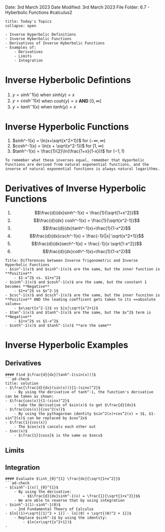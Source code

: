 Date: 3rd March 2023
Date Modified: 3rd March 2023
File Folder: 6.7 - Hyberbolic Functions
#calculus2 

```ad-abstract
title: Today's Topics
collapse: open

- Inverse Hyperbolic Definitions
- Inverse Hyberbolic Functions
- Derivatives of Inverse Hyberbolic Functions
- Examples of:
	- Derivatives
	- Limits
	- Integration

```

# Inverse Hyberbolic Defintions

1. $y=sinh^-1(x)$ when $sinh(y)=x$
2. $y=cosh^-1(x)$ when $cosh(y)=x$ **AND** $[0, \infty$]
3. $y=tanh^-1(x)$ when $tanh(y)=x$

# Inverse Hyperbolic Functions

1. $sinh^-1(x) = \ln(x+\sqrt{x^2+1})$ for $(-\infty, \infty)$
2. $cosh^-1(x) = \ln(x + \sqrt{x^2-1})$ for $[1, \infty)$
3. $tanh^-1(x) = \frac{1}{2}\ln(\frac{1+x}{1-x}))$ for $(-1, 1)$

```ad-important
To remember what these inverses equal, remember that Hyperbolic Functions are derived from natural exponential functions, and the inverse of natural exponential functions is always natural logarithms.
```


# Derivatives of Inverse Hyperbolic Functions

1. $$\frac{d}{dx}sinh^-1(x) = \frac{1}{\sqrt{1+x^2}}$$
2. $$\frac{d}{dx} cosh^-1(x) = \frac{1}{\sqrt{x^2-1}}$$
3. $$\frac{d}{dx}tanh^-1(x)=\frac{1}{1-x^2}$$
4. $$\frac{d}{dx}csch^-1(x) = \frac{-1}{|x| \sqrt{x^2+1}}$$
5. $$\frac{d}{dx}sech^-1(x) = \frac{-1}{x \sqrt{1-x^2}}$$
6. $$\frac{d}{dx}coth^-1(x)=\frac{1}{1-x^2}$$
```ad-note
Title: Differences between Inverse Trigonometric and Inverse Hyperbolic Functions
- $sin^-1(x)$ and $sinh^-1(x)$ are the same, but the inner function is **Positive**
	- $1-x^2$ vs. $1+x^2$
- $sinh^-1(x)$ and $cosh^-1(x)$ are the same, but the constant 1 becomes **Negative**
	- $1+x^2$ vs $x^2-1$
- $csc^-1(x)$ and $csch^-1(x)$ are the same, but the inner fucniton is **Positive** AND the leading coefficent gets taken to its ==absolute value==
	- $x\sqrt{x^2-1}$ vs $|x|\sqrt{x^2+1}$
- $tan^-1(x)$ and $tanh^-1(x)$ are the same, but the $x^2$ term is **Negative**
	- $1+x^2$ vs $1-x^2$
- $coth^-1(x)$ and $tanh^-1(x)$ **are the same**
```


# Inverse Hyperbolic Examples

## Derivatives

```ad-question
#### Find $\frac{d}{dx}[tanh^-1(sin(x))]$
```ad-check
title: solution
- $\frac{\frac{d}{dx}(sin(x))}{1-(sinx)^2}$
	- By using the derivative of tanh^-1, the function's derivative can be taken as shown:
- $\frac{cos(x)}{1-(sinx)^2}$
	- take the derivative of $sin(x)$ to get $\frac{d}{dx}$
- $\frac{cos(x)}{cos^2(x)}$
	- By using the pythagorean identity $sin^2(x)+cos^2(x) = 1$, $1-sin^2(x)$ can be replaced by $cos^2x$
- $\frac{1}{cos(x)}
	- The $cos(x)$ cancels each other out
- $sec(x)$
	- $\frac{1}{cosx}$ is the same as $secx$
```

## Limits

## Integration

```ad-question
#### Evaluate $\int_{0}^{1} \frac{dx}{\sqrt{1+x^2}}$
```ad-check
- $[sinh^-1(x)]_{0}^{1}$
	- By using the derivative:
		- $$\frac{d}{dx}sinh^-1(x) = \frac{1}{\sqrt{1+x^2}}$$
	- We are able to reverse that by using integration
- $sinh^-1(1)-sinh^-1(0)$
	- 2nd Fundamental Theory of Calculus
- $ln[(1)+\sqrt{(1)^2 + 1}] - ln[(0) + \sqrt{(0)^2 + 1}]$
	- Replace $sinh^-1$ by using the identity:
		- $ln(x+\sqrt{x^2+1})$
- 
```

